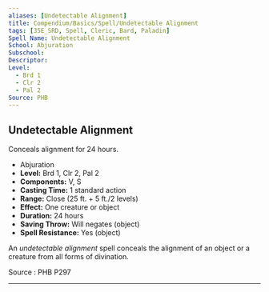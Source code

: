 ```yaml
---
aliases: [Undetectable Alignment]
title: Compendium/Basics/Spell/Undetectable Alignment
tags: [35E_SRD, Spell, Cleric, Bard, Paladin]
Spell Name: Undetectable Alignment
School: Abjuration
Subschool: 
Descriptor: 
Level:
  - Brd 1
  - Clr 2
  - Pal 2
Source: PHB
---
```



## Undetectable Alignment

Conceals alignment for 24 hours.

*   Abjuration
*   **Level:** Brd 1, Clr 2, Pal 2
*   **Components:** V, S
*   **Casting Time:** 1 standard action
*   **Range:** Close (25 ft. + 5 ft./2 levels)
*   **Effect:** One creature or object
*   **Duration:** 24 hours
*   **Saving Throw:** Will negates (object)
*   **Spell Resistance:** Yes (object)

<p>An <i>undetectable alignment</i> spell conceals the alignment of an object or a creature from all forms of divination.</p>

Source : PHB P297

---
